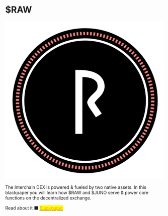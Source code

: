 # $RAW



![](<../.gitbook/assets/Raw Logo.svg>)



The Interchain DEX is powered & fueled by two native assets. In this blackpaper you will learn how $RAW and $JUNO serve & power core functions on the decentralized exchange.

Read about it ⬛️ [<mark style="color:orange;">Blackpaper</mark>](https://gateway.pinata.cloud/ipfs/QmYbdpphwvtrdmRjotRX1f8isikPCqxivZoYNnsyoe5iwf?preview=1)<mark style="color:orange;"></mark>
